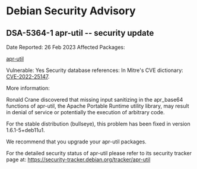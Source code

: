 
Debian Security Advisory
========================


DSA-5364-1 apr-util -- security update
--------------------------------------



Date Reported:
26 Feb 2023
Affected Packages:

[apr-util](https://packages.debian.org/src:apr-util)

Vulnerable:
Yes
Security database references:
In Mitre's CVE dictionary: [CVE-2022-25147](https://security-tracker.debian.org/tracker/CVE-2022-25147).  

More information:

Ronald Crane discovered that missing input sanitizing in the apr\_base64
functions of apr-util, the Apache Portable Runtime utility library, may
result in denial of service or potentially the execution of arbitrary
code.


For the stable distribution (bullseye), this problem has been fixed in
version 1.6.1-5+deb11u1.


We recommend that you upgrade your apr-util packages.


For the detailed security status of apr-util please refer to its
security tracker page at:
<https://security-tracker.debian.org/tracker/apr-util>





